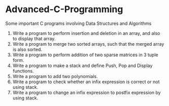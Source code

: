 # Advanced-C-Programming
Some important C programs involving Data Structures and Algorithms
1. Write a program to perform insertion and deletion in an array, and also to display that array.
2. Write a program to merge two sorted arrays, such that the merged array is also sorted.
3. Write a program to perform addition of two sparse matrices in 3 tuple form.
4. Write a program to make a stack and define Push, Pop and Display functions.
5. Write a program to add two polynomials.
6. Write a program to check whether an infix expression is correct or not using stack.
7. Write a program to change an infix expression to postfix expression by using stack.
